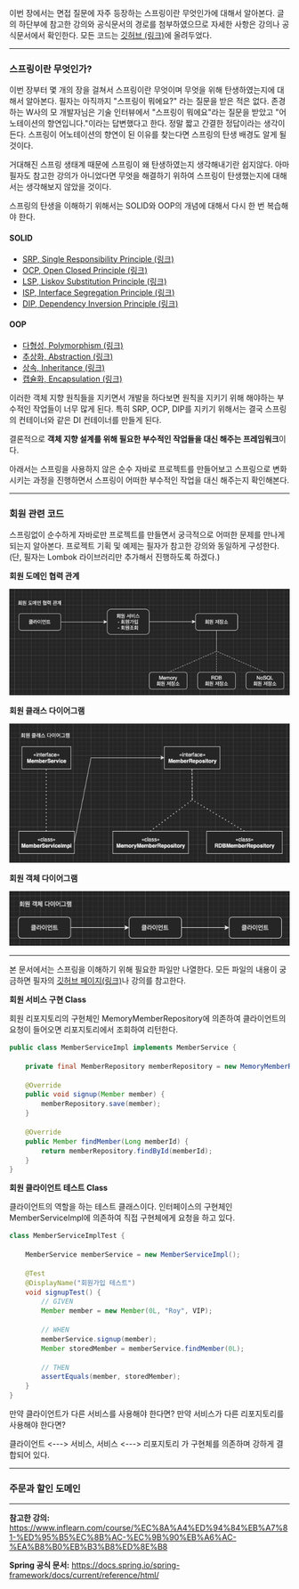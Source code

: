 이번 장에서는 면접 질문에 자주 등장하는 스프링이란 무엇인가에 대해서 알아본다.
글의 하단부에 참고한 강의와 공식문서의 경로를 첨부하였으므로 자세한 사항은 강의나 공식문서에서 확인한다.
모든 코드는 [깃허브 (링크)](https://github.com/roy-zz/spring)에 올려두었다.

---

### 스프링이란 무엇인가?

이번 장부터 몇 개의 장을 걸쳐서 스프링이란 무엇이며 무엇을 위해 탄생하였는지에 대해서 알아본다.
필자는 아직까지 "스프링이 뭐에요?" 라는 질문을 받은 적은 없다. 존경하는 W사의 모 개발자님은 기술 인터뷰에서 "스프링이 뭐에요"라는 질문을 받았고 "어노테이션의 향연입니다."이라는 답변했다고 한다.
정말 짧고 간결한 정답이라는 생각이 든다. 스프링이 어노테이션의 향연이 된 이유를 찾는다면 스프링의 탄생 배경도 알게 될 것이다.

거대해진 스프링 생태계 때문에 스프링이 왜 탄생하였는지 생각해내기란 쉽지않다. 
아마 필자도 참고한 강의가 아니었다면 무엇을 해결하기 위하여 스프링이 탄생했는지에 대해서는 생각해보지 않았을 것이다.

스프링의 탄생을 이해하기 위해서는 SOLID와 OOP의 개념에 대해서 다시 한 번 복습해야 한다.

#### SOLID

- [SRP, Single Responsibility Principle (링크)](https://imprint.tistory.com/10)
- [OCP, Open Closed Principle (링크)](https://imprint.tistory.com/11)
- [LSP, Liskov Substitution Principle (링크)](https://imprint.tistory.com/32)
- [ISP, Interface Segregation Principle (링크)](https://imprint.tistory.com/53)
- [DIP, Dependency Inversion Principle (링크)](https://imprint.tistory.com/54)

#### OOP

- [다형성, Polymorphism (링크)](https://imprint.tistory.com/9)
- [추상화, Abstraction (링크)](https://imprint.tistory.com/8)
- [상속, Inheritance (링크)](https://imprint.tistory.com/7)
- [캡슐화, Encapsulation (링크)](https://imprint.tistory.com/6)

이러한 객체 지향 원칙들을 지키면서 개발을 하다보면 원칙을 지키기 위해 해야하는 부수적인 작업들이 너무 많게 된다.
특히 SRP, OCP, DIP를 지키기 위해서는 결국 스프링의 컨테이너와 같은 DI 컨테이너를 만들게 된다.

결론적으로 **객체 지향 설계를 위해 필요한 부수적인 작업들을 대신 해주는 프레임워크**이다.

아래서는 스프링을 사용하지 않은 순수 자바로 프로젝트를 만들어보고 스프링으로 변화시키는 과정을 진행하면서 스프링이 어떠한 부수적인 작업을 대신 해주는지 확인해본다.

---

### 회원 관련 코드

스프링없이 순수하게 자바로만 프로젝트를 만들면서 궁극적으로 어떠한 문제를 만나게 되는지 알아본다.
프로젝트 기획 및 예제는 필자가 참고한 강의와 동일하게 구성한다. (단, 필자는 Lombok 라이브러리만 추가해서 진행하도록 하겠다.)

**회원 도메인 협력 관계**

![](image/member-cooperation-relation.png)

**회원 클래스 다이어그램**

![](image/class-diagram.png)

**회원 객체 다이어그램**

![](image/instance-diagram.png)

---

본 문서에서는 스프링을 이해하기 위해 필요한 파일만 나열한다.
모든 파일의 내용이 궁금하면 필자의 [깃허브 페이지(링크)](https://github.com/roy-zz/spring)나 강의를 참고한다.

**회원 서비스 구현 Class**

회원 리포지토리의 구현체인 MemoryMemberRepository에 의존하여 클라이언트의 요청이 들어오면
리포지토리에서 조회하여 리턴한다.

```java
public class MemberServiceImpl implements MemberService {

    private final MemberRepository memberRepository = new MemoryMemberRepository();

    @Override
    public void signup(Member member) {
        memberRepository.save(member);
    }

    @Override
    public Member findMember(Long memberId) {
        return memberRepository.findById(memberId);
    }
}
```

**회원 클라이언트 테스트 Class**

클라이언트의 역할을 하는 테스트 클래스이다.
인터페이스의 구현체인 MemberServiceImpl에 의존하여 직접 구현체에게 요청을 하고 있다.

```java
class MemberServiceImplTest {

    MemberService memberService = new MemberServiceImpl();

    @Test
    @DisplayName("회원가입 테스트")
    void signupTest() {
        // GIVEN
        Member member = new Member(0L, "Roy", VIP);

        // WHEN
        memberService.signup(member);
        Member storedMember = memberService.findMember(0L);

        // THEN
        assertEquals(member, storedMember);
    }
}
```

만약 클라이언트가 다른 서비스를 사용해야 한다면?
만약 서비스가 다른 리포지토리를 사용해야 한다면?

클라이언트 <---> 서비스, 서비스 <---> 리포지토리 가 구현체를 의존하며 강하게 결합되어 있다.

---

### 주문과 할인 도메인







---

**참고한 강의:** https://www.inflearn.com/course/%EC%8A%A4%ED%94%84%EB%A7%81-%ED%95%B5%EC%8B%AC-%EC%9B%90%EB%A6%AC-%EA%B8%B0%EB%B3%B8%ED%8E%B8

**Spring 공식 문서:** https://docs.spring.io/spring-framework/docs/current/reference/html/